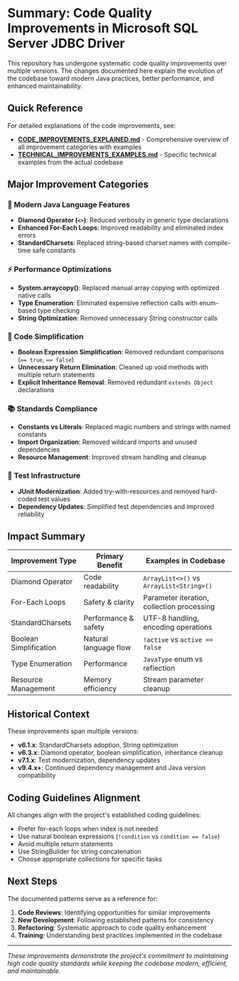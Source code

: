 # Summary: Code Quality Improvements in Microsoft SQL Server JDBC Driver

This repository has undergone systematic code quality improvements over multiple versions. The changes documented here explain the evolution of the codebase toward modern Java practices, better performance, and enhanced maintainability.

## Quick Reference

For detailed explanations of the code improvements, see:

- **[CODE_IMPROVEMENTS_EXPLAINED.md](./CODE_IMPROVEMENTS_EXPLAINED.md)** - Comprehensive overview of all improvement categories with examples
- **[TECHNICAL_IMPROVEMENTS_EXAMPLES.md](./TECHNICAL_IMPROVEMENTS_EXAMPLES.md)** - Specific technical examples from the actual codebase

## Major Improvement Categories

### 🔧 Modern Java Language Features
- **Diamond Operator (`<>`)**: Reduced verbosity in generic type declarations
- **Enhanced For-Each Loops**: Improved readability and eliminated index errors
- **StandardCharsets**: Replaced string-based charset names with compile-time safe constants

### ⚡ Performance Optimizations
- **System.arraycopy()**: Replaced manual array copying with optimized native calls
- **Type Enumeration**: Eliminated expensive reflection calls with enum-based type checking
- **String Optimization**: Removed unnecessary String constructor calls

### 🎯 Code Simplification
- **Boolean Expression Simplification**: Removed redundant comparisons (`== true`, `== false`)
- **Unnecessary Return Elimination**: Cleaned up void methods with multiple return statements
- **Explicit Inheritance Removal**: Removed redundant `extends Object` declarations

### 📚 Standards Compliance
- **Constants vs Literals**: Replaced magic numbers and strings with named constants
- **Import Organization**: Removed wildcard imports and unused dependencies
- **Resource Management**: Improved stream handling and cleanup

### 🧪 Test Infrastructure
- **JUnit Modernization**: Added try-with-resources and removed hard-coded test values
- **Dependency Updates**: Simplified test dependencies and improved reliability

## Impact Summary

| Improvement Type | Primary Benefit | Examples in Codebase |
|-----------------|----------------|-------------------|
| Diamond Operator | Code readability | `ArrayList<>()` vs `ArrayList<String>()` |
| For-Each Loops | Safety & clarity | Parameter iteration, collection processing |
| StandardCharsets | Performance & safety | UTF-8 handling, encoding operations |
| Boolean Simplification | Natural language flow | `!active` vs `active == false` |
| Type Enumeration | Performance | `JavaType` enum vs reflection |
| Resource Management | Memory efficiency | Stream parameter cleanup |

## Historical Context

These improvements span multiple versions:
- **v6.1.x**: StandardCharsets adoption, String optimization
- **v6.3.x**: Diamond operator, boolean simplification, inheritance cleanup
- **v7.1.x**: Test modernization, dependency updates
- **v9.4.x+**: Continued dependency management and Java version compatibility

## Coding Guidelines Alignment

All changes align with the project's established coding guidelines:
- Prefer for-each loops when index is not needed
- Use natural boolean expressions (`!condition` vs `condition == false`)
- Avoid multiple return statements
- Use StringBuilder for string concatenation
- Choose appropriate collections for specific tasks

## Next Steps

The documented patterns serve as a reference for:
1. **Code Reviews**: Identifying opportunities for similar improvements
2. **New Development**: Following established patterns for consistency
3. **Refactoring**: Systematic approach to code quality enhancement
4. **Training**: Understanding best practices implemented in the codebase

---

*These improvements demonstrate the project's commitment to maintaining high code quality standards while keeping the codebase modern, efficient, and maintainable.*